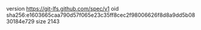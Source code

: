 version https://git-lfs.github.com/spec/v1
oid sha256:e1603665caa790d57f065e23c35ff8cec2f98006626f8d8a9dd5b0830184e729
size 2143
